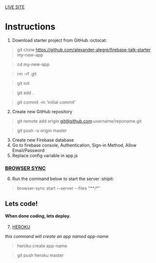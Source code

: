 [LIVE SITE](https://ua-firebase.herokuapp.com/index.html)

# Instructions
1. Download starter project from GitHub :octocat:

> git clone https://github.com/alexander-alegre/firebase-talk-starter my-new-app

> cd my-new-app

> rm -rf .git

> git init

> git add .

> git commit -m 'initial commit'

2. Create new GitHub repository

> git remote add origin git@github.com:username/reponame.git

> git push -u origin master

3. Create new Firebase database
4. Go to firebase console, Authentication, Sign-in Method, Allow Email/Password
5. Replace config variable in app.js
### [BROWSER SYNC](https://www.browsersync.io/)
6. Run the command below to start the server :shipit:
> browser-sync start --server --files "**/*"

## Lets code!

#### When done coding, lets deploy.

7. [HEROKU](https://devcenter.heroku.com/)

*this command will create an app named app-name*

> heroku create app-name

> git push heroku master
